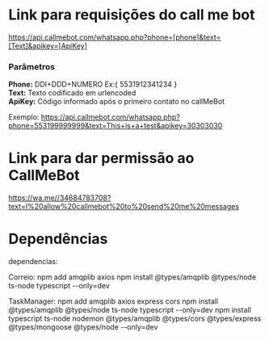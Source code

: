 
# Link para requisições do call me bot
https://api.callmebot.com/whatsapp.php?phone=[phone]&text=[Text]&apikey=[ApiKey]

### Parâmetros
**Phone:** DDI+DDD+NUMERO Ex:{ 5531912341234 } </br>
**Text:** Texto codificado em urlencoded </br>
**ApiKey:** Código informado após o primeiro contato no callMeBot 


Exemplo:
https://api.callmebot.com/whatsapp.php?phone=553199999999&text=This+is+a+test&apikey=30303030

# Link para dar permissão ao CallMeBot
https://wa.me//34684783708?text=I%20allow%20callmebot%20to%20send%20me%20messages


# Dependências
dependencias:

Correio:
npm add amqplib axios
npm install @types/amqplib @types/node ts-node typescript --only=dev

TaskManager:
npm add amqplib axios express cors
npm install @types/amqplib @types/node ts-node typescript --only=dev
npm install typescript ts-node nodemon @types/amqplib @types/cors @types/express @types/mongoose @types/node --only=dev